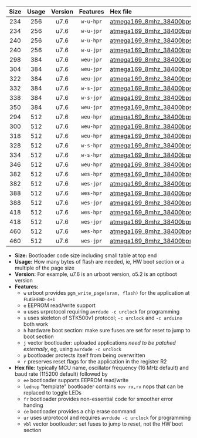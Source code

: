 |Size|Usage|Version|Features|Hex file|
|:-:|:-:|:-:|:-:|:--|
|234|256|u7.6|`w-u-hpr`|[atmega169_8mhz_38400bps_ur.hex](https://raw.githubusercontent.com/stefanrueger/urboot/main/bootloaders/atmega169/fcpu_8mhz/38400_bps/atmega169_8mhz_38400bps_ur.hex)|
|234|256|u7.6|`w-u-jpr`|[atmega169_8mhz_38400bps_ur_vbl.hex](https://raw.githubusercontent.com/stefanrueger/urboot/main/bootloaders/atmega169/fcpu_8mhz/38400_bps/atmega169_8mhz_38400bps_ur_vbl.hex)|
|240|256|u7.6|`w-u-hpr`|[atmega169_8mhz_38400bps_lednop_ur.hex](https://raw.githubusercontent.com/stefanrueger/urboot/main/bootloaders/atmega169/fcpu_8mhz/38400_bps/atmega169_8mhz_38400bps_lednop_ur.hex)|
|240|256|u7.6|`w-u-jpr`|[atmega169_8mhz_38400bps_lednop_ur_vbl.hex](https://raw.githubusercontent.com/stefanrueger/urboot/main/bootloaders/atmega169/fcpu_8mhz/38400_bps/atmega169_8mhz_38400bps_lednop_ur_vbl.hex)|
|298|384|u7.6|`weu-jpr`|[atmega169_8mhz_38400bps_ee_ur_vbl.hex](https://raw.githubusercontent.com/stefanrueger/urboot/main/bootloaders/atmega169/fcpu_8mhz/38400_bps/atmega169_8mhz_38400bps_ee_ur_vbl.hex)|
|304|384|u7.6|`weu-jpr`|[atmega169_8mhz_38400bps_ee_lednop_ur_vbl.hex](https://raw.githubusercontent.com/stefanrueger/urboot/main/bootloaders/atmega169/fcpu_8mhz/38400_bps/atmega169_8mhz_38400bps_ee_lednop_ur_vbl.hex)|
|322|384|u7.6|`weu-jpr`|[atmega169_8mhz_38400bps_ee_lednop_fr_ur_vbl.hex](https://raw.githubusercontent.com/stefanrueger/urboot/main/bootloaders/atmega169/fcpu_8mhz/38400_bps/atmega169_8mhz_38400bps_ee_lednop_fr_ur_vbl.hex)|
|332|384|u7.6|`w-s-jpr`|[atmega169_8mhz_38400bps_vbl.hex](https://raw.githubusercontent.com/stefanrueger/urboot/main/bootloaders/atmega169/fcpu_8mhz/38400_bps/atmega169_8mhz_38400bps_vbl.hex)|
|338|384|u7.6|`w-s-jpr`|[atmega169_8mhz_38400bps_lednop_vbl.hex](https://raw.githubusercontent.com/stefanrueger/urboot/main/bootloaders/atmega169/fcpu_8mhz/38400_bps/atmega169_8mhz_38400bps_lednop_vbl.hex)|
|350|384|u7.6|`weu-jpr`|[atmega169_8mhz_38400bps_ee_lednop_fr_ce_ur_vbl.hex](https://raw.githubusercontent.com/stefanrueger/urboot/main/bootloaders/atmega169/fcpu_8mhz/38400_bps/atmega169_8mhz_38400bps_ee_lednop_fr_ce_ur_vbl.hex)|
|294|512|u7.6|`weu-hpr`|[atmega169_8mhz_38400bps_ee_ur.hex](https://raw.githubusercontent.com/stefanrueger/urboot/main/bootloaders/atmega169/fcpu_8mhz/38400_bps/atmega169_8mhz_38400bps_ee_ur.hex)|
|300|512|u7.6|`weu-hpr`|[atmega169_8mhz_38400bps_ee_lednop_ur.hex](https://raw.githubusercontent.com/stefanrueger/urboot/main/bootloaders/atmega169/fcpu_8mhz/38400_bps/atmega169_8mhz_38400bps_ee_lednop_ur.hex)|
|318|512|u7.6|`weu-hpr`|[atmega169_8mhz_38400bps_ee_lednop_fr_ur.hex](https://raw.githubusercontent.com/stefanrueger/urboot/main/bootloaders/atmega169/fcpu_8mhz/38400_bps/atmega169_8mhz_38400bps_ee_lednop_fr_ur.hex)|
|328|512|u7.6|`w-s-hpr`|[atmega169_8mhz_38400bps.hex](https://raw.githubusercontent.com/stefanrueger/urboot/main/bootloaders/atmega169/fcpu_8mhz/38400_bps/atmega169_8mhz_38400bps.hex)|
|334|512|u7.6|`w-s-hpr`|[atmega169_8mhz_38400bps_lednop.hex](https://raw.githubusercontent.com/stefanrueger/urboot/main/bootloaders/atmega169/fcpu_8mhz/38400_bps/atmega169_8mhz_38400bps_lednop.hex)|
|346|512|u7.6|`weu-hpr`|[atmega169_8mhz_38400bps_ee_lednop_fr_ce_ur.hex](https://raw.githubusercontent.com/stefanrueger/urboot/main/bootloaders/atmega169/fcpu_8mhz/38400_bps/atmega169_8mhz_38400bps_ee_lednop_fr_ce_ur.hex)|
|382|512|u7.6|`wes-hpr`|[atmega169_8mhz_38400bps_ee.hex](https://raw.githubusercontent.com/stefanrueger/urboot/main/bootloaders/atmega169/fcpu_8mhz/38400_bps/atmega169_8mhz_38400bps_ee.hex)|
|382|512|u7.6|`wes-jpr`|[atmega169_8mhz_38400bps_ee_vbl.hex](https://raw.githubusercontent.com/stefanrueger/urboot/main/bootloaders/atmega169/fcpu_8mhz/38400_bps/atmega169_8mhz_38400bps_ee_vbl.hex)|
|388|512|u7.6|`wes-hpr`|[atmega169_8mhz_38400bps_ee_lednop.hex](https://raw.githubusercontent.com/stefanrueger/urboot/main/bootloaders/atmega169/fcpu_8mhz/38400_bps/atmega169_8mhz_38400bps_ee_lednop.hex)|
|388|512|u7.6|`wes-jpr`|[atmega169_8mhz_38400bps_ee_lednop_vbl.hex](https://raw.githubusercontent.com/stefanrueger/urboot/main/bootloaders/atmega169/fcpu_8mhz/38400_bps/atmega169_8mhz_38400bps_ee_lednop_vbl.hex)|
|418|512|u7.6|`wes-hpr`|[atmega169_8mhz_38400bps_ee_lednop_fr.hex](https://raw.githubusercontent.com/stefanrueger/urboot/main/bootloaders/atmega169/fcpu_8mhz/38400_bps/atmega169_8mhz_38400bps_ee_lednop_fr.hex)|
|418|512|u7.6|`wes-jpr`|[atmega169_8mhz_38400bps_ee_lednop_fr_vbl.hex](https://raw.githubusercontent.com/stefanrueger/urboot/main/bootloaders/atmega169/fcpu_8mhz/38400_bps/atmega169_8mhz_38400bps_ee_lednop_fr_vbl.hex)|
|460|512|u7.6|`wes-hpr`|[atmega169_8mhz_38400bps_ee_lednop_fr_ce.hex](https://raw.githubusercontent.com/stefanrueger/urboot/main/bootloaders/atmega169/fcpu_8mhz/38400_bps/atmega169_8mhz_38400bps_ee_lednop_fr_ce.hex)|
|460|512|u7.6|`wes-jpr`|[atmega169_8mhz_38400bps_ee_lednop_fr_ce_vbl.hex](https://raw.githubusercontent.com/stefanrueger/urboot/main/bootloaders/atmega169/fcpu_8mhz/38400_bps/atmega169_8mhz_38400bps_ee_lednop_fr_ce_vbl.hex)|

- **Size:** Bootloader code size including small table at top end
- **Usage:** How many bytes of flash are needed, ie, HW boot section or a multiple of the page size
- **Version:** For example, u7.6 is an urboot version, o5.2 is an optiboot version
- **Features:**
  + `w` urboot provides `pgm_write_page(sram, flash)` for the application at `FLASHEND-4+1`
  + `e` EEPROM read/write support
  + `u` uses urprotocol requiring `avrdude -c urclock` for programming
  + `s` uses skeleton of STK500v1 protocol; `-c urclock` and `-c arduino` both work
  + `h` hardware boot section: make sure fuses are set for reset to jump to boot section
  + `j` vector bootloader: uploaded applications *need to be patched externally*, eg, using `avrdude -c urclock`
  + `p` bootloader protects itself from being overwritten
  + `r` preserves reset flags for the application in the register R2
- **Hex file:** typically MCU name, oscillator frequency (16 MHz default) and baud rate (115200 default) followed by
  + `ee` bootloader supports EEPROM read/write
  + `lednop` "template" bootloader contains `mov rx,rx` nops that can be replaced to toggle LEDs
  + `fr` bootloader provides non-essential code for smoother error handing
  + `ce` bootloader provides a chip erase command
  + `ur` uses urprotocol and requires `avrdude -c urclock` for programming
  + `vbl` vector bootloader: set fuses to jump to reset, not the HW boot section
